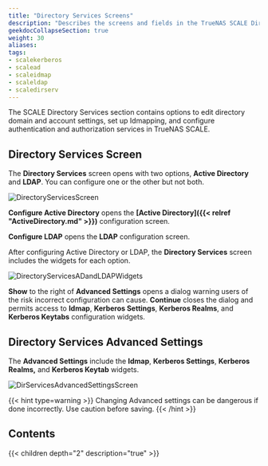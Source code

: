 ```yaml
---
title: "Directory Services Screens"
description: "Describes the screens and fields in the TrueNAS SCALE Directory Services section."
geekdocCollapseSection: true
weight: 30
aliases:
tags:
- scalekerberos
- scalead
- scaleidmap
- scaleldap
- scaledirserv
---
```


The SCALE Directory Services section contains options to edit directory domain and account settings, set up Idmapping, and configure authentication and authorization services in TrueNAS SCALE. 

## Directory Services Screen

The **Directory Services** screen opens with two options, **Active Directory** and **LDAP**. You can configure one or the other but not both.

![DirectoryServicesScreen](/images/SCALE/22.12/DirectoryServicesScreen.png "Directory Services")

**Configure Active Directory** opens the **[Active Directory]({{< relref "ActiveDirectory.md" >}})** configuration screen.

**Configure LDAP** opens the **LDAP** configuration screen.

After configuring Active Directory or LDAP, the **Directory Services** screen includes the widgets for each option.

![DirectoryServicesADandLDAPWidgets](/images/SCALE/22.12/DirectoryServicesADandLDAPWidgets.png "Directory Services with Widgets")

**Show** to the right of **Advanced Settings** opens a dialog warning users of the risk incorrect configuration can cause. 
**Continue** closes the dialog and permits access to **Idmap**, **Kerberos Settings**, **Kerberos Realms**, and **Kerberos Keytabs** configuration widgets.

## Directory Services Advanced Settings 
The **Advanced Settings** include the **Idmap**, **Kerberos Settings**, **Kerberos Realms,** and **Kerberos Keytab** widgets.

![DirServicesAdvancedSettingsScreen](/images/SCALE/22.12/DirServicesAdvancedSettingsScreen.png "Directory Services Advanced Settings")

{{< hint type=warning >}} 
Changing Advanced settings can be dangerous if done incorrectly. Use caution before saving.
{{< /hint >}}

## Contents

{{< children depth="2" description="true" >}} 